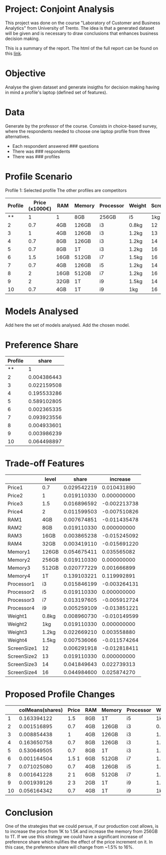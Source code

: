 # Project: Conjoint Analysis

This project was done on the course "Laboratory of Customer and Business Analytics" from University of Trento. The idea is that a generated dataset will be given and is necessary to draw conclusions that enhances business decision making.

This is a summary of the report. The html of the full report can be found on this [link](https://sangoncalves.github.io/Laptop-conjoint-analysis/).

# Objective

Analyse the given dataset and generate insigths for decision making having in mind a profile's laptop (defined set of features).

# Data

Generate by the professor of the course. Consists in choice-based survey, where the respondents needed to choose one laptop profile from three alternatives.
* Each respondent answered ### questions
*  There was ### respondents
*  There was ### profiles

# Profile Scenario

Profile 1: Selected profile
The other profiles are competitors

| Profile | Price (x1000€) | RAM | Memory | Processor | Weight | ScreenSize |
|--|-----|-----|--------|-----------| ------ |----------- |
** | 1 | 1 | 8GB | 256GB | i5 | 1kg | 13 | **
| 2 | 0.7  | 4GB | 126GB | i3 | 0.8kg | 12 |
 | 3 |  1 | 4GB | 126GB | i3 | 1.2kg | 13 |
 | 4 | 0.7 | 8GB | 126GB | i3 | 1.2kg | 14 |
| 5 | 0.7 | 8GB | 1T | i3 | 1.2kg | 16 |
 | 6 | 1.5 | 16GB |512GB|i7 | 1.5kg | 16 |
 | 7 | 0.7 | 4GB  | 126GB | i5 | 1.2kg | 14 |
 | 8 | 2 | 16GB  | 512GB | i7 | 1.2kg | 16 |
 | 9 | 2 | 32GB  | 1T | i9 | 1.5kg | 14 |
 | 10 | 0.7 | 4GB | 1T | i9 | 1kg | 16 |

# Models Analysed

Add here the set of models analysed. Add the chosen model.

# Preference Share 

| Profile | share |
| ------ |----------- |
** | 1 | 0.019110330 |**
| 2 | 0.004386443 |
| 3 | 0.022159508 |
| 4 | 0.195533286 |
| 5 | 0.589102805 |
| 6 | 0.002365335 |
| 7 | 0.093923556 |
| 8 | 0.004933601 |
| 9 | 0.003986239 | 
| 10 | 0.064498897 |

# Trade-off Features

|         |    level    |   share    | increase |
| ------ |----------- |----------- | ----------- |
|Price1      |   0.7 | 0.029542219 |  0.010431890|
|Price2      |     1 | 0.019110330 |  0.000000000|
|Price3      |   1.5 | 0.016896592 | -0.002213738|
|Price4      |     2 | 0.011599503 | -0.007510826|
|RAM1        |   4GB | 0.007674851 | -0.011435478|
|RAM2        |   8GB | 0.019110330 |  0.000000000|
|RAM3        |  16GB | 0.003865238 | -0.015245092|
|RAM4        |  32GB | 0.003419110 | -0.015691220|
|Memory1     | 126GB | 0.054675411 |  0.035565082|
|Memory2     | 256GB | 0.019110330 |  0.000000000|
|Memory3     | 512GB | 0.020777229 |  0.001666899|
|Memory4     |    1T | 0.139103221 |  0.119992891|
|Processor1  |    i3 | 0.015846199 | -0.003264131|
|Processor2  |    i5 | 0.019110330 |  0.000000000|
|Processor3  |    i7 | 0.013197605 | -0.005912724|
|Processor4  |    i9 | 0.005259109 | -0.013851221|
|Weight1     | 0.8kg | 0.008960730 | -0.010149599|
|Weight2     |   1kg | 0.019110330 |  0.000000000|
|Weight3     | 1.2kg | 0.022669210 |  0.003558880|
|Weight4     | 1.5kg | 0.007536066 | -0.011574264|
|ScreenSize1 |    12 | 0.006291918 | -0.012818411|
|ScreenSize2 |    13 | 0.019110330 |  0.000000000|
|ScreenSize3 |    14 | 0.041849643 |  0.022739313|
| ScreenSize4 |   16 | 0.044984600 | 0.025874270 |


# Proposed Profile Changes

|   |colMeans(shares) |Price  |RAM |Memory |Processor |Weight |ScreenSize|
|---| ----------- | ----------- | --- | ---- | -------- | ----------- |---|
|1  |     0.163394122 |  1.5  |8GB |    1T |       i5 |   1kg |        13|
|2  |     0.001516895 |  0.7  |4GB | 126GB |       i3 | 0.8kg |        12|
|3  |     0.008854438 |    1  |4GB | 126GB |       i3 | 1.2kg |        13|
|4  |     0.163650758 |  0.7  |8GB | 126GB |       i3 | 1.2kg |        14|
|5  |     0.530649505 |  0.7  |8GB |    1T |       i3 | 1.2kg |        16|
|6  |     0.001164504 |  1.5 1|6GB | 512GB |       i7 | 1.5kg |        16|
|7  |     0.071025080 |  0.7  |4GB | 126GB |       i5 | 1.2kg |        14|
|8  |     0.001641228 |    2 1|6GB | 512GB |       i7 | 1.2kg |        16|
|9  |     0.001939126 |    2 3|2GB |    1T |       i9 | 1.5kg |        14|
|10 |     0.056164342 |  0.7  |4GB |    1T |       i9 |   1kg |        16|
# Conclusion

One of the strategies that we could persue, if our production cost allows, is to increase the price from 1K to 1.5K and increase the memory from 256GB to 1T. If we use this strategy we could have a significant increase of preference share which nulifies the effect of the price increment on it. In this case, the preference share will change from ~1.5% to 16%.
